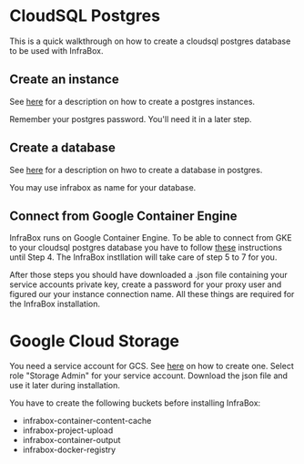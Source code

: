 # CloudSQL Postgres
This is a quick walkthrough on how to create a cloudsql postgres database to be used with InfraBox.

## Create an instance
See [here](https://cloud.google.com/sql/docs/postgres/create-instance) for a description on how to create a postgres instances.

Remember your postgres password. You'll need it in a later step.

## Create a database
See [here](https://cloud.google.com/sql/docs/postgres/create-manage-databases) for a description on hwo to create a database in postgres.

You may use infrabox as name for your database.

## Connect from Google Container Engine
InfraBox runs on Google Container Engine. To be able to connect from GKE to your cloudsql postgres database you have to follow [these](https://cloud.google.com/sql/docs/postgres/connect-container-engine) instructions until Step 4. The InfraBox instllation will take care of step 5 to 7 for you.

After those steps you should have downloaded a .json file containing your service accounts private key, create a password for your proxy user and figured our  your instance connection name. All these things are required for the InfraBox installation.

# Google Cloud Storage

You need a service account for GCS. See [here](https://cloud.google.com/storage/docs/authentication) on how to create one. Select role "Storage Admin" for your service account. Download the json file and use it later during installation.

You have to create the following buckets before installing InfraBox:

- infrabox-container-content-cache
- infrabox-project-upload
- infrabox-container-output
- infrabox-docker-registry

